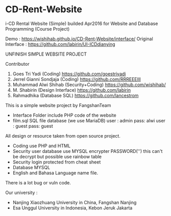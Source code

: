 # CD-Rent-Website
i-CD Rental Website (Simple) builded Apr2016 for Website and Database Programming (Course Project)

Demo : https://wishihab.github.io/CD-Rent-Website/interface/
Original Interface : https://github.com/labirin/UI-ICDdianying

UNFINISH SIMPLE WEBSITE PROJECT

Contributor
1. Goes Tri Yadi (Coding) https://github.com/goestriyadi
2. Jerrel Gianni Sondjaja (Coding) https://github.com/RRREEEIII
3. Muhammad Alwi Shihab (Security+Coding) https://github.com/wishihab/
4. M. Shabirin (Design Interface) https://github.com/labirin
5. Rahmadhika (Database SQL) https://github.com/lancestrom

This is a simple website project by FangshanTeam

- Interface Folder include PHP code of the website
- film.sql SQL file database (we use MariaDB)
  user : admin pass: alwi
  user : guest pass: guest


All design or resource taken from open source project.

- Coding use PHP and HTML
- Security user database use MYSQL encrypter PASSWORD('') this can't be decrypt but possible use rainbow table
- Security login protected from cheat sheet
- Database MYSQL
- English and Bahasa Language name file.


There is a lot bug or vuln code.


Our university :
- Nanjing Xiaozhuang University in China, Fangshan Nanjing
- Esa Unggul University in Indonesia, Kebon Jeruk Jakarta
